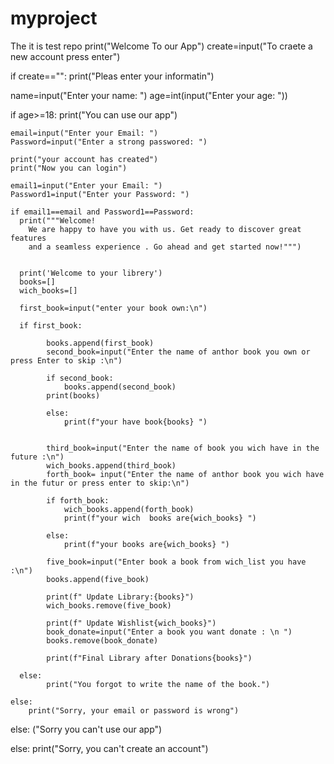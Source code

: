 # myproject
The it is test repo
print("Welcome To our App")
create=input("To craete a new account press enter")

if create=="":
  print("Pleas enter your informatin")
  
  name=input("Enter your name: ")
  age=int(input("Enter your age: "))
  
  if age>=18:
    print("You can use our app")

    email=input("Enter your Email: ")
    Password=input("Enter a strong passwored: ")

    print("your account has created")
    print("Now you can login")
  
    email1=input("Enter your Email: ")
    Password1=input("Enter your Password: ")

    if email1==email and Password1==Password:
      print("""Welcome!
        We are happy to have you with us. Get ready to discover great features 
        and a seamless experience . Go ahead and get started now!""")
      
      
      print('Welcome to your librery')
      books=[]
      wich_books=[]

      first_book=input("enter your book own:\n")

      if first_book:
            
            books.append(first_book)
            second_book=input("Enter the name of anthor book you own or press Enter to skip :\n")
        
            if second_book:
                books.append(second_book)
            print(books)
            
            else:
                ٍprint(f"your have book{books} ")
            
            
            third_book=input("Enter the name of book you wich have in the future :\n")
            wich_books.append(third_book) 
            forth_book= input("Enter the name of anthor book you wich have in the futur or press enter to skip:\n")  
            
            if forth_book:
                wich_books.append(forth_book)
                print(f"your wich  books are{wich_books} ")
            
            else:
                print(f"your books are{wich_books} ")   
            
            five_book=input("Enter book a book from wich_list you have :\n")
            books.append(five_book)
            
            print(f" Update Library:{books}")
            wich_books.remove(five_book) 
            
            print(f" Update Wishlist{wich_books}")
            book_donate=input("Enter a book you want donate : \n ")
            books.remove(book_donate)
            
            print(f"Final Library after Donations{books}")    

      else:
            print("You forgot to write the name of the book.")

    else:
        print("Sorry, your email or password is wrong")

  else:
    ("Sorry you can't use our app")  

else:
  print("Sorry, you can't create an account")
